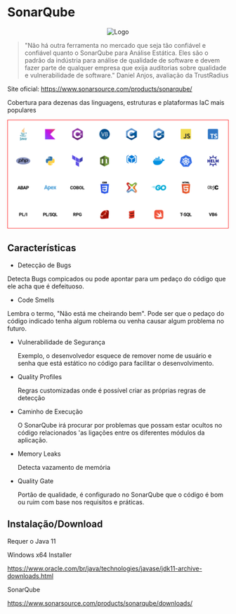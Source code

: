 # SonarQube

<div align="center">

![Logo](https://www.svgrepo.com/show/354365/sonarqube.svg)

</div>

> "Não há outra ferramenta no mercado que seja tão confiável e confiável quanto o SonarQube para Análise Estática. Eles são o padrão da indústria para análise de qualidade de software e devem fazer parte de qualquer empresa que exija auditorias sobre qualidade e vulnerabilidade de software."
Daniel Anjos, avaliação da TrustRadius

Site oficial: https://www.sonarsource.com/products/sonarqube/


Cobertura para dezenas das linguagens, estruturas e plataformas IaC mais populares

<div align="center">

![linguagens, estruturas e plataformas IaC](./images/aplicativos.png)

</div>

## Características

- Detecção de Bugs

Detecta Bugs compicados ou pode apontar para um pedaço do código que ele acha que é defeituoso.

- Code Smells

Lembra o termo, "Não está me cheirando bem". Pode ser que o pedaço do código indicado tenha algum roblema ou venha causar algum problema no futuro.

- Vulnerabilidade de Segurança

    Exemplo, o desenvolvedor esquece de remover nome de usuário e senha que está estático no código para facilitar o desenvolvimento.

- Quality Profiles

    Regras customizadas onde é possível criar as próprias regras de detecção 

- Caminho de Execução

    O SonarQube irá procurar por problemas que possam estar ocultos no código relacionados 'as ligações entre os diferentes módulos da aplicação.

- Memory Leaks

    Detecta vazamento de memória

- Quality Gate

    Portão de qualidade, é configurado no SonarQube que o código é bom ou ruim com base nos requisitos e práticas.

## Instalação/Download

Requer o Java 11 

Windows x64 Installer

https://www.oracle.com/br/java/technologies/javase/jdk11-archive-downloads.html


SonarQube

https://www.sonarsource.com/products/sonarqube/downloads/

